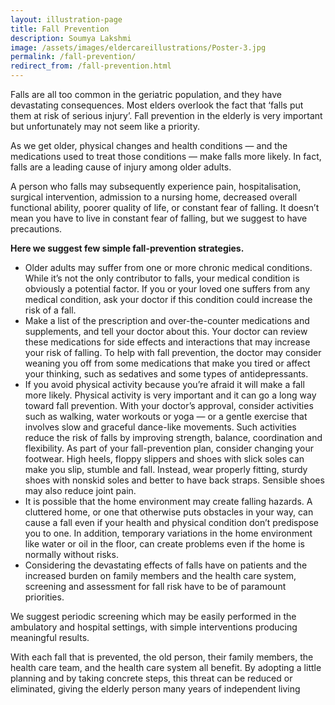 ```yaml
---
layout: illustration-page
title: Fall Prevention
description: Soumya Lakshmi
image: /assets/images/eldercareillustrations/Poster-3.jpg
permalink: /fall-prevention/
redirect_from: /fall-prevention.html
---
```


Falls are all too common in the geriatric population, and they have devastating consequences. Most elders overlook the fact that ‘falls put them at risk of serious injury’. Fall prevention in the elderly is very important but unfortunately may not seem like a priority.

As we get older, physical changes and health conditions — and the medications used to treat those conditions — make falls more likely. In fact, falls are a leading cause of injury among older adults.

A person who falls may subsequently experience pain, hospitalisation, surgical intervention, admission to a nursing home, decreased overall functional ability, poorer quality of life, or constant fear of falling. It doesn’t mean you have to live in constant fear of falling, but we suggest to have precautions.

<strong>Here we suggest few simple fall-prevention strategies.</strong>
- Older adults may suffer from one or more chronic medical conditions. While it’s not the only contributor to falls, your medical condition is obviously a potential factor. If you or your loved one suffers from any medical condition, ask your doctor if this condition could increase the risk of a fall.
- Make a list of the prescription and over-the-counter medications and supplements, and tell your doctor about this. Your doctor can review these medications for side effects and interactions that may increase your risk of falling. To help with fall prevention, the doctor may consider weaning you off from some medications that make you tired or affect your thinking, such as sedatives and some types of antidepressants.
- If you avoid physical activity because you’re afraid it will make a fall more likely. Physical activity is very important and it can go a long way toward fall prevention. With your doctor’s approval, consider activities such as walking, water workouts or yoga — or a gentle exercise that involves slow and graceful dance-like movements. Such activities reduce the risk of falls by improving strength, balance, coordination and flexibility.
As part of your fall-prevention plan, consider changing your footwear. High heels, floppy slippers and shoes with slick soles can make you slip, stumble and fall. Instead, wear properly fitting, sturdy shoes with nonskid soles and better to have back straps. Sensible shoes may also reduce joint pain.
- It is possible that the home environment may create falling hazards. A cluttered home, or one that otherwise puts obstacles in your way, can cause a fall even if your health and physical condition don’t predispose you to one. In addition, temporary variations in the home environment like water or oil in the floor, can create problems even if the home is normally without risks.
- Considering the devastating effects of falls have on patients and the increased burden on family members and the health care system, screening and assessment for fall risk have to be of paramount priorities.

We suggest periodic screening which may be easily performed in the ambulatory and hospital settings, with simple interventions producing meaningful results.

With each fall that is prevented, the old person, their family members, the health care team, and the health care system all benefit. By adopting a little planning and by taking concrete steps, this threat can be reduced or eliminated, giving the elderly person many years of independent living
